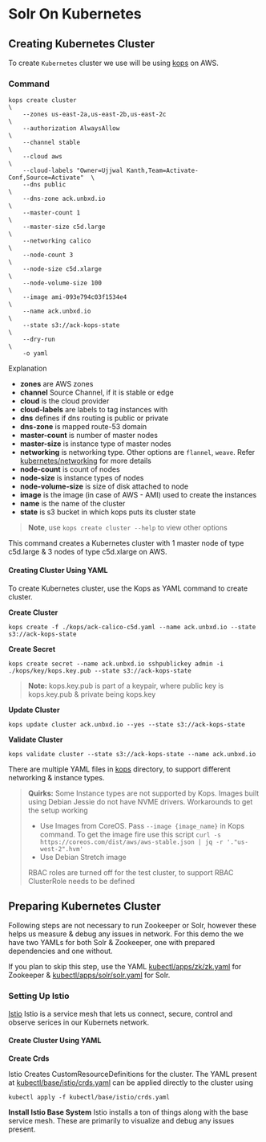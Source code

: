 # Solr On Kubernetes

## Creating Kubernetes Cluster

To create `Kubernetes` cluster we use will be using [kops](https://github.com/kubernetes/kops) on AWS. 

### Command

```
kops create cluster                                                         \
    --zones us-east-2a,us-east-2b,us-east-2c                                \
    --authorization AlwaysAllow                                             \
    --channel stable                                                        \
    --cloud aws                                                             \
    --cloud-labels "Owner=Ujjwal Kanth,Team=Activate-Conf,Source=Activate"  \
    --dns public                                                            \
    --dns-zone ack.unbxd.io                                                 \
    --master-count 1                                                        \
    --master-size c5d.large                                                 \
    --networking calico                                                     \
    --node-count 3                                                          \
    --node-size c5d.xlarge                                                  \
    --node-volume-size 100                                                  \
    --image ami-093e794c03f1534e4                                           \
    --name ack.unbxd.io                                                     \
    --state s3://ack-kops-state                                             \
    --dry-run                                                               \
    -o yaml
```

Explanation

- **zones** are AWS zones
- **channel** Source Channel, if it is stable or edge
- **cloud** is the cloud provider
- **cloud-labels** are labels to tag instances with
- **dns** defines if dns routing is public or private
- **dns-zone** is mapped route-53 domain
- **master-count** is number of master nodes
- **master-size** is instance type of master nodes
- **networking** is networking type. Other options are `flannel`, `weave`. Refer [kubernetes/networking](https://kubernetes.io/docs/concepts/cluster-administration/networking/) for more details
- **node-count** is count of nodes
- **node-size** is instance types of nodes
- **node-volume-size** is size of disk attached to node
- **image** is the image (in case of AWS - AMI) used to create the instances
- **name** is the name of the cluster
- **state** is s3 bucket in which kops puts its cluster state

> **Note**, use `kops create cluster --help` to view other options

This command creates a Kubernetes cluster with 1 master node of type c5d.large & 3 nodes of type c5d.xlarge on AWS.

#### Creating Cluster Using YAML

To create Kubernetes cluster, use the Kops as YAML command to create cluster.

**Create Cluster**

`kops create -f ./kops/ack-calico-c5d.yaml --name ack.unbxd.io --state s3://ack-kops-state`

**Create Secret**

`kops create secret --name ack.unbxd.io sshpublickey admin -i ./kops/key/kops.key.pub --state s3://ack-kops-state`

> **Note:** kops.key.pub is part of a keypair, where public key is kops.key.pub & private being kops.key

**Update Cluster**

`kops update cluster ack.unbxd.io --yes --state s3://ack-kops-state`

**Validate Cluster**

`kops validate cluster --state s3://ack-kops-state --name ack.unbxd.io` 

There are multiple YAML files in [kops](kops) directory, to support different networking & instance types. 

> **Quirks:**
> Some Instance types are not supported by Kops. Images built using Debian Jessie do not have NVME drivers.
> Workarounds to get the setup working
>
> - Use Images from CoreOS. Pass `--image {image_name}` in Kops command. To get the image fire use this script
>     `curl -s https://coreos.com/dist/aws/aws-stable.json | jq -r '."us-west-2".hvm'`
> - Use Debian Stretch image
> 
> RBAC roles are turned off for the test cluster, to support RBAC ClusterRole needs to be defined

## Preparing Kubernetes Cluster

Following steps are not necessary to run Zookeeper or Solr, however these helps us measure & debug any issues in network. For this demo the we have two YAMLs for both Solr & Zookeeper, one with prepared dependencies and one without.

If you plan to skip this step, use the YAML [kubectl/apps/zk/zk.yaml](kubectl/apps/zk/zk.yaml) for Zookeeper & [kubectl/apps/solr/solr.yaml](kubectl/apps/solr/solr.yaml) for Solr.

### Setting Up Istio

[Istio](https://istio.io) Istio is a service mesh that lets us connect, secure, control and observe serices in our Kubernets network.

#### Create Cluster Using YAML

**Create Crds** 

Istio Creates CustomResourceDefinitions for the cluster. The YAML present at [kubectl/base/istio/crds.yaml](kubectl/base/istio/crds.yaml) can be applied directly to the cluster using 

`kubectl apply -f kubectl/base/istio/crds.yaml`

**Install Istio Base System**
Istio installs a ton of things along with the base service mesh. These are primarily to visualize and debug any issues present. 



